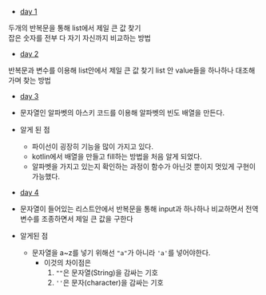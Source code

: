 - [day 1](https://github.com/wjdghks963/algorithm_kotlin/blob/master/app/src/main/java/com/example/algorithm_kotlin/week_1/01_find_max_number.kt)

두개의 반복문을 통해 list에서 제일 큰 값 찾기  
잡은 숫자를 전부 다 자기 자신까지 비교하는 방법

- [day 2]()

반복문과 변수를 이용해 list안에서 제일 큰 값 찾기
list 안 value들을 하나하나 대조해가며 찾는 방법

- [day 3]()
- 문자열인 알파벳의 아스키 코드를 이용해 알파벳의 빈도 배열을 만든다.
- 알게 된 점
    - 파이선이 굉장히 기능을 많이 가지고 있다.
    - kotlin에서 배열을 만들고 fill하는 방법을 처음 알게 되었다.
    - 알파벳을 가지고 있는지 확인하는 과정이 함수가 아닌것 뿐이지 멋있게 구현이 가능했다.
  

- [day 4]()
- 문자열이 들어있는 리스트안에서 반복문을 통해 input과 하나하나 비교하면서 전역변수를 조종하면서 제일 큰 값을 구한다
- 알게된 점
    - 문자열을 a~z를 넣기 위해선 `"a"`가 아니라 `'a'`를 넣어야한다.
      - 이것의 차이점은 
        1. `""`은 문자열(String)을 감싸는 기호
        2. `''`은 문자(character)을 감싸는 기호
      